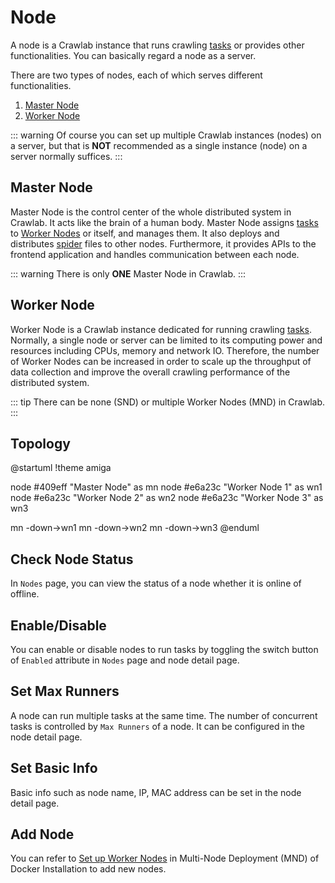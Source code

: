 # Node

A node is a Crawlab instance that runs crawling [tasks](./task) or provides other functionalities. You can basically regard a node as a server.

There are two types of nodes, each of which serves different functionalities.
1. [Master Node](#master-node)
2. [Worker Node](#worker-node)

::: warning
Of course you can set up multiple Crawlab instances (nodes) on a server, but that is **NOT** recommended as a single instance (node) on a server normally suffices.
:::

## Master Node

Master Node is the control center of the whole distributed system in Crawlab. It acts like the brain of a human body. Master Node assigns [tasks](./task) to [Worker Nodes](#worker-node) or itself, and manages them. It also deploys and distributes [spider](./spider) files to other nodes. Furthermore, it provides APIs to the frontend application and handles communication between each node.

::: warning
There is only **ONE** Master Node in Crawlab. 
:::

## Worker Node

Worker Node is a Crawlab instance dedicated for running crawling [tasks](./task). Normally, a single node or server can be limited to its computing power and resources including CPUs, memory and network IO. Therefore, the number of Worker Nodes can be increased in order to scale up the throughput of data collection and improve the overall crawling performance of the distributed system.

::: tip
There can be none (SND) or multiple Worker Nodes (MND) in Crawlab.
:::

## Topology

@startuml
!theme amiga

node #409eff "Master Node" as mn
node #e6a23c "Worker Node 1" as wn1
node #e6a23c "Worker Node 2" as wn2
node #e6a23c "Worker Node 3" as wn3

mn -down->wn1
mn -down->wn2
mn -down->wn3
@enduml

## Check Node Status

In `Nodes` page, you can view the status of a node whether it is online of offline. 

## Enable/Disable

You can enable or disable nodes to run tasks by toggling the switch button of `Enabled` attribute in `Nodes` page and node detail page.

## Set Max Runners

A node can run multiple tasks at the same time. The number of concurrent tasks is controlled by `Max Runners` of a node. It can be configured in the node detail page.

## Set Basic Info

Basic info such as node name, IP, MAC address can be set in the node detail page.

## Add Node

You can refer to [Set up Worker Nodes](/en/guide/installation/docker.html#set-up-worker-nodes) in Multi-Node Deployment (MND) of Docker Installation to add new nodes.
